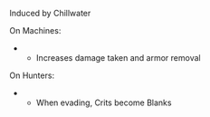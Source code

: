 Induced by Chillwater

On Machines:
+ + Increases damage taken and armor removal

On Hunters:
- - When evading, Crits become Blanks